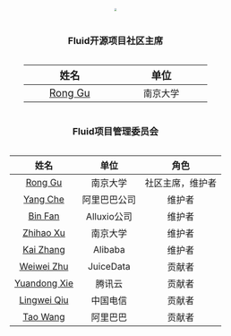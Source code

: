 <br>
<br>
<br>
<div align=center>
<img src="/fluid-horizontal-color.png" style="zoom:30%;"/>
</div>
<br>

### <center>Fluid开源项目社区主席</center>

<style>
.center 
{
  width: auto;
  display: table;
  margin-left: auto;
  margin-right: auto;
}
</style>

<div class="center">

| &nbsp;&nbsp;&nbsp;&nbsp;&nbsp;&nbsp;&nbsp;&nbsp;&nbsp;&nbsp;&nbsp;&nbsp; <font size=4.5>姓名</font>  &nbsp;&nbsp;&nbsp;&nbsp;&nbsp;&nbsp;&nbsp;&nbsp;&nbsp;&nbsp;&nbsp;&nbsp; | &nbsp;&nbsp;&nbsp;&nbsp;&nbsp;&nbsp;&nbsp;&nbsp;&nbsp;&nbsp;&nbsp;&nbsp; <font size=4.5>单位</font> &nbsp;&nbsp;&nbsp;&nbsp;&nbsp;&nbsp;&nbsp;&nbsp;&nbsp;&nbsp;&nbsp;&nbsp; |
| :----------------------------------------------------------: | :----------------------------------------------------------: |
|              <font size=4.5>[Rong Gu]()</font>               |                           南京大学                           |

</div>



### <center>Fluid项目管理委员会</center>


<p align="center"></p>

<div class="center">


|       姓名       |     单位     |       角色       |
| :--------------: | :----------: | :--------------: |
|   [Rong Gu]()    |   南京大学   | 社区主席，维护者 |
|   [Yang Che]()   | 阿里巴巴公司 |      维护者      |
|   [Bin Fan]()    | Alluxio公司  |      维护者      |
|  [Zhihao Xu]()   |   南京大学   |      维护者      |
|  [Kai Zhang]()   |   Alibaba    |      维护者      |
|  [Weiwei Zhu]()  |  JuiceData   |      贡献者      |
| [Yuandong Xie]() |    腾讯云    |      贡献者      |
| [Lingwei Qiu]()  |   中国电信   |      贡献者      |
|   [Tao Wang]()   |   阿里巴巴   |      贡献者      |

</div>